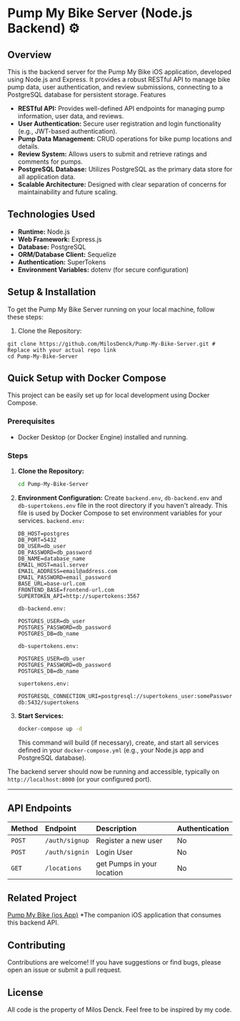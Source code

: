 # Pump My Bike Server (Node.js Backend) ⚙️
## Overview

This is the backend server for the Pump My Bike iOS application, developed using Node.js and Express. It provides a robust RESTful API to manage bike pump data, user authentication, and review submissions, connecting to a PostgreSQL database for persistent storage.
Features

* **RESTful API:** Provides well-defined API endpoints for managing pump information, user data, and reviews.
* **User Authentication:** Secure user registration and login functionality (e.g., JWT-based authentication).
* **Pump Data Management:** CRUD operations for bike pump locations and details.
* **Review System:** Allows users to submit and retrieve ratings and comments for pumps.
* **PostgreSQL Database:** Utilizes PostgreSQL as the primary data store for all application data.
* **Scalable Architecture:** Designed with clear separation of concerns for maintainability and future scaling.

## Technologies Used
* **Runtime:** Node.js
* **Web Framework:** Express.js
* **Database:** PostgreSQL
* **ORM/Database Client:** Sequelize
* **Authentication:** SuperTokens
* **Environment Variables:** dotenv (for secure configuration)

## Setup & Installation

To get the Pump My Bike Server running on your local machine, follow these steps:

1. Clone the Repository:
```
git clone https://github.com/MilosDenck/Pump-My-Bike-Server.git # Replace with your actual repo link
cd Pump-My-Bike-Server
```
## Quick Setup with Docker Compose

This project can be easily set up for local development using Docker Compose.

### Prerequisites

* Docker Desktop (or Docker Engine) installed and running.

### Steps

1.  **Clone the Repository:**
    ```bash
    cd Pump-My-Bike-Server
    ```

2.  **Environment Configuration:**
    Create `backend.env`, `db-backend.env` and `db-supertokens.env` file in the root directory if you haven't already. This file is used by Docker Compose to set environment variables for your services.
    `backend.env:`
    ```
    DB_HOST=postgres
    DB_PORT=5432
    DB_USER=db_user
    DB_PASSWORD=db_password
    DB_NAME=database_name
    EMAIL_HOST=mail.server
    EMAIL_ADDRESS=email@address.com
    EMAIL_PASSWORD=email_password
    BASE_URL=base-url.com
    FRONTEND_BASE=frontend-url.com
    SUPERTOKEN_API=http://supertokens:3567
    ```
    `db-backend.env:`
    ```
    POSTGRES_USER=db_user
    POSTGRES_PASSWORD=db_password
    POSTGRES_DB=db_name
    ``` 
    `db-supertokens.env:`
    ```
    POSTGRES_USER=db_user
    POSTGRES_PASSWORD=db_password
    POSTGRES_DB=db_name
    ```
    `supertokens.env:`
    ```
    POSTGRESQL_CONNECTION_URI=postgresql://supertokens_user:somePassword@supertokens-db:5432/supertokens
    ```
3.  **Start Services:**
    ```bash
    docker-compose up -d 
    ```
    This command will build (if necessary), create, and start all services defined in your `docker-compose.yml` (e.g., your Node.js app and PostgreSQL database).

The backend server should now be running and accessible, typically on `http://localhost:8000` (or your configured port).

---

## API Endpoints

| Method | Endpoint             | Description                            | Authentication |
| :----- | :------------------- | :------------------------------------- | :------------- |
| `POST` | `/auth/signup`       | Register a new user                    | No             |
| `POST` | `/auth/signin`      | Login User                             | No             |
| `GET`  | `/locations`      | get Pumps in your location                | No             |

## Related Project

[Pump My Bike (ios App)](https://github.com/MilosDenck/Pump-my-Bike)
*The companion iOS application that consumes this backend API.

## Contributing

Contributions are welcome! If you have suggestions or find bugs, please open an issue or submit a pull request.

## License

All code is the property of Milos Denck. Feel free to be inspired by my code.
